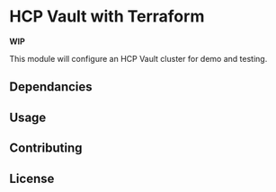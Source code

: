 # HCP Vault with Terraform

**WIP**

This module will configure an HCP Vault cluster for demo and testing.

## Dependancies

## Usage

## Contributing

## License

